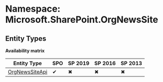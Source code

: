 # Namespace: Microsoft.SharePoint.OrgNewsSite

## Entity Types

**Availability matrix**

Entity Type | SPO | SP 2019 | SP 2016 | SP 2013
----------|-----|---------|---------|--------
[OrgNewsSiteApi](./EntityTypes/OrgNewsSiteApi.md) | ✔ | ✖ | ✖ | ✖
